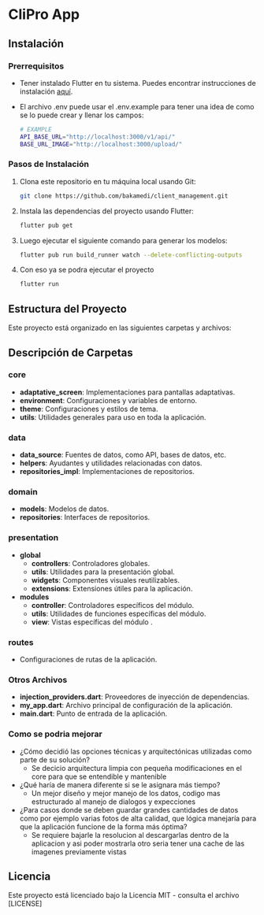 # CliPro App

## Instalación

### Prerrequisitos

- Tener instalado Flutter en tu sistema. Puedes encontrar instrucciones de instalación [aquí](https://flutter.dev/docs/get-started/install).

- El archivo .env puede usar el .env.example para tener una idea de como se lo puede crear y llenar los campos:

    ```bash
    # EXAMPLE
    API_BASE_URL="http://localhost:3000/v1/api/"
    BASE_URL_IMAGE="http://localhost:3000/upload/"
    ```


### Pasos de Instalación

1. Clona este repositorio en tu máquina local usando Git:

    ```bash
    git clone https://github.com/bakamedi/client_management.git
    ```

2. Instala las dependencias del proyecto usando Flutter:

    ```bash
    flutter pub get
    ```

3. Luego ejecutar el siguiente comando para generar los modelos:

    ```bash
    flutter pub run build_runner watch --delete-conflicting-outputs
    ```

4. Con eso ya se podra ejecutar el proyecto

    ```bash
    flutter run
    ```

## Estructura del Proyecto

Este proyecto está organizado en las siguientes carpetas y archivos:

## Descripción de Carpetas

### core

- **adaptative_screen**: Implementaciones para pantallas adaptativas.
- **environment**: Configuraciones y variables de entorno.
- **theme**: Configuraciones y estilos de tema.
- **utils**: Utilidades generales para uso en toda la aplicación.

### data

- **data_source**: Fuentes de datos, como API, bases de datos, etc.
- **helpers**: Ayudantes y utilidades relacionadas con datos.
- **repositories_impl**: Implementaciones de repositorios.

### domain

- **models**: Modelos de datos.
- **repositories**: Interfaces de repositorios.

### presentation

- **global**
  - **controllers**: Controladores globales.
  - **utils**: Utilidades para la presentación global.
  - **widgets**: Componentes visuales reutilizables.
  - **extensions**: Extensiones útiles para la aplicación.
- **modules**
  - **controller**: Controladores específicos del módulo.
  - **utils**: Utilidades de funciones específicas del módulo.
  - **view**: Vistas específicas del módulo .

### routes

- Configuraciones de rutas de la aplicación.

### Otros Archivos

- **injection_providers.dart**: Proveedores de inyección de dependencias.
- **my_app.dart**: Archivo principal de configuración de la aplicación.
- **main.dart**: Punto de entrada de la aplicación.

### Como se podria mejorar
- ¿Cómo decidió las opciones técnicas y arquitectónicas utilizadas como parte de su solución?
    - Se decicio arquitectura limpia con pequeña modificaciones en el core para que se entendible y mantenible
- ¿Qué haría de manera diferente si se le asignara más tiempo?
    - Un mejor diseño y mejor manejo de los datos, codigo mas estructurado al manejo de dialogos y expecciones
- ¿Para casos donde se deben guardar grandes cantidades de datos como por ejemplo varias fotos de alta calidad, que lógica manejaría para que la aplicación funcione de la forma más óptima?
    - Se requiere bajarle la resolucion al descargarlas dentro de la aplicacion y asi poder mostrarla otro seria tener una cache de las imagenes previamente vistas
## Licencia

Este proyecto está licenciado bajo la Licencia MIT - consulta el archivo [LICENSE]
